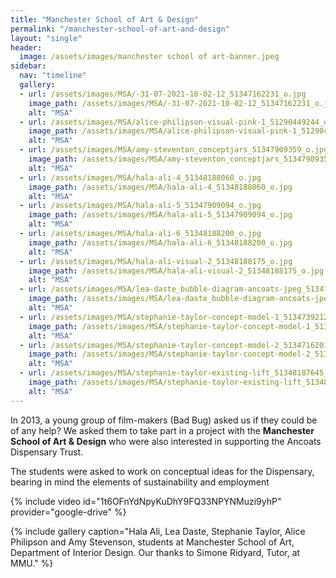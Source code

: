 ```yaml
---
title: "Manchester School of Art & Design"
permalink: "/manchester-school-of-art-and-design"
layout: "single"
header:
  image: /assets/images/manchester school of art-banner.jpeg
sidebar:
  nav: "timeline"
  gallery:
  - url: /assets/images/MSA/-31-07-2021-10-02-12_51347162231_o.jpg
    image_path: /assets/images/MSA/-31-07-2021-10-02-12_51347162231_o.jpg
    alt: "MSA"
  - url: /assets/images/MSA/alice-philipson-visual-pink-1_51290449244_o.jpg
    image_path: /assets/images/MSA/alice-philipson-visual-pink-1_51290449244_o.jpg
    alt: "MSA"
  - url: /assets/images/MSA/amy-steventon_conceptjars_51347909359_o.jpg
    image_path: /assets/images/MSA/amy-steventon_conceptjars_51347909359_o.jpg
    alt: "MSA"
  - url: /assets/images/MSA/hala-ali-4_51348188060_o.jpg
    image_path: /assets/images/MSA/hala-ali-4_51348188060_o.jpg
    alt: "MSA"
  - url: /assets/images/MSA/hala-ali-5_51347909094_o.jpg
    image_path: /assets/images/MSA/hala-ali-5_51347909094_o.jpg
    alt: "MSA"
  - url: /assets/images/MSA/hala-ali-6_51348188200_o.jpg
    image_path: /assets/images/MSA/hala-ali-6_51348188200_o.jpg
    alt: "MSA"    
  - url: /assets/images/MSA/hala-ali-visual-2_51348188175_o.jpg
    image_path: /assets/images/MSA/hala-ali-visual-2_51348188175_o.jpg
    alt: "MSA"   
  - url: /assets/images/MSA/lea-daste_bubble-diagram-ancoats-jpeg_51347909039_o.jpg
    image_path: /assets/images/MSA/lea-daste_bubble-diagram-ancoats-jpeg_51347909039_o.jpg
    alt: "MSA"     
  - url: /assets/images/MSA/stephanie-taylor-concept-model-1_51347392128_o.jpg
    image_path: /assets/images/MSA/stephanie-taylor-concept-model-1_51347392128_o.jpg
    alt: "MSA"   
  - url: /assets/images/MSA/stephanie-taylor-concept-model-2_51347162011_o.jpg
    image_path: /assets/images/MSA/stephanie-taylor-concept-model-2_51347162011_o.jpg
    alt: "MSA"       
  - url: /assets/images/MSA/stephanie-taylor-existing-lift_51348187645_o.jpg
    image_path: /assets/images/MSA/stephanie-taylor-existing-lift_51348187645_o.jpg
    alt: "MSA" 
---
```


In 2013, a young group of film-makers (Bad Bug) asked us if they could be of any help?  We asked them to take part in a project with the **Manchester School of Art & Design** who were also interested in supporting the Ancoats Dispensary Trust.

The students were asked to work on conceptual ideas for the Dispensary, bearing in mind the elements of sustainability and employment

{% include video id="1t6OFnYdNpyKuDhY9FQ33NPYNMuzi9yhP" provider="google-drive" %}


{% include gallery caption="Hala Ali, Lea Daste, Stephanie Taylor, Alice Philipson and Amy Stevenson, students at Manchester School of Art, Department of Interior Design. Our thanks to Simone Ridyard, Tutor, at MMU." %}

